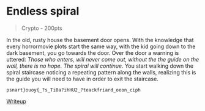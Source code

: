 # Endless spiral
> Crypto - 200pts

In the old, rusty house the basement door opens. With the knowledge that every horrormovie plots start the same way, with the kid going down to the dark basement, you go towards the door. 
Over the door a warning is uttered: *Those who enters, will never come out, without the the guide on the wall, there is no hope. The spiral will continue.*
You start walking down the spiral staircase noticing a repeating pattern along the walls, realizing this is the guide you will need to have in order to exit the staircase.

```
psnart}ouoy{_?s_Ti0a?ihHU2_?teackfriard_oeon_ciph
```

[Writeup](./writeup)
